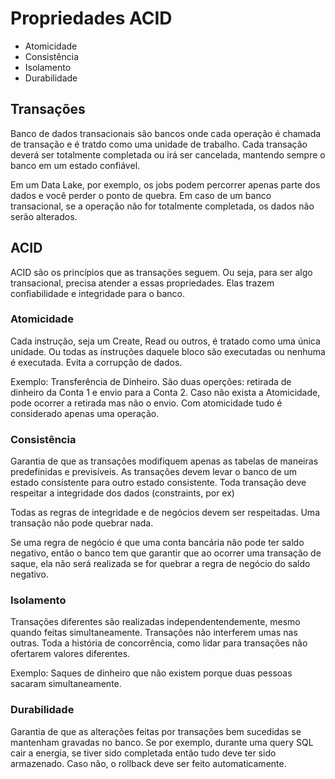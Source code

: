 # Propriedades ACID

* Atomicidade
* Consistência
* Isolamento
* Durabilidade

## Transações

Banco de dados transacionais são bancos onde cada operação é chamada de transação e é tratdo como uma unidade de trabalho.  Cada transação deverá ser totalmente completada ou irá ser cancelada, mantendo sempre o banco em um estado confiável. 

Em um Data Lake, por exemplo, os jobs podem percorrer apenas parte dos dados e você perder o ponto de quebra. Em caso de um banco transacional, se a operação não for totalmente completada, os dados não serão alterados.

## ACID

ACID são os princípios que as transações seguem. Ou seja, para ser algo transacional, precisa atender a essas propriedades. Elas trazem confiabilidade e integridade para o banco.

### Atomicidade

Cada instrução, seja um Create, Read ou outros, é tratado como uma única unidade. Ou todas as instruções daquele bloco são executadas ou nenhuma é executada. Evita a corrupção de dados.

Exemplo: Transferência de Dinheiro. São duas operções: retirada de dinheiro da Conta 1 e envio para a Conta 2. Caso não exista a Atomicidade, pode ocorrer a retirada mas não o envio. Com atomicidade tudo é considerado apenas uma operação.

### Consistência

Garantia de que as transações modifiquem apenas as tabelas de maneiras predefinidas e previsíveis. As transações devem levar o banco de um estado consistente para outro estado consistente. Toda transação deve respeitar a integridade dos dados (constraints, por ex)

Todas as regras de integridade e de negócios devem ser respeitadas. Uma transação não pode quebrar nada.

Se uma regra de negócio é que uma conta bancária não pode ter saldo negativo, então o banco tem que garantir que ao ocorrer uma transação de saque, ela não será realizada se for quebrar a regra de negócio do saldo negativo. 


### Isolamento

Transações diferentes são realizadas independentendemente, mesmo quando feitas simultaneamente. Transações não interferem umas nas outras. Toda a história de concorrência, como lidar para transações não ofertarem valores diferentes. 

Exemplo: Saques de dinheiro que não existem porque duas pessoas sacaram simultaneamente.

### Durabilidade

Garantia de que as alterações feitas por transações bem sucedidas se mantenham gravadas no banco. Se por exemplo, durante uma query SQL cair a energia, se tiver sido completada então tudo deve ter sido armazenado. Caso não, o rollback deve ser feito automaticamente.

